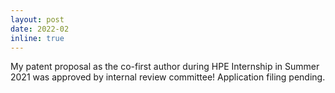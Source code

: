 ```yaml
---
layout: post
date: 2022-02
inline: true
---
```


My patent proposal as the co-first author during HPE Internship in Summer 2021 was approved by internal review committee! Application filing pending.